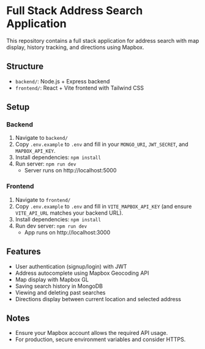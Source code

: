 # Full Stack Address Search Application

This repository contains a full stack application for address search with map display, history tracking, and directions using Mapbox.

## Structure
- `backend/`: Node.js + Express backend
- `frontend/`: React + Vite frontend with Tailwind CSS

## Setup

### Backend
1. Navigate to `backend/`
2. Copy `.env.example` to `.env` and fill in your `MONGO_URI`, `JWT_SECRET`, and `MAPBOX_API_KEY`.
3. Install dependencies: `npm install`
4. Run server: `npm run dev`
   - Server runs on http://localhost:5000

### Frontend
1. Navigate to `frontend/`
2. Copy `.env.example` to `.env` and fill in `VITE_MAPBOX_API_KEY` (and ensure `VITE_API_URL` matches your backend URL).
3. Install dependencies: `npm install`
4. Run dev server: `npm run dev`
   - App runs on http://localhost:3000

## Features
- User authentication (signup/login) with JWT
- Address autocomplete using Mapbox Geocoding API
- Map display with Mapbox GL
- Saving search history in MongoDB
- Viewing and deleting past searches
- Directions display between current location and selected address

## Notes
- Ensure your Mapbox account allows the required API usage.
- For production, secure environment variables and consider HTTPS.

